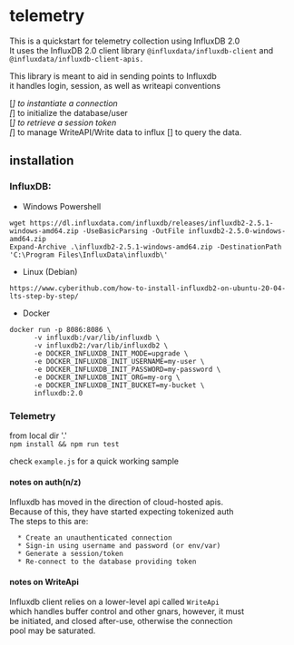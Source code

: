 # telemetry

This is a quickstart for telemetry collection using InfluxDB 2.0  
It uses the InfluxDB 2.0 client library `@influxdata/influxdb-client` and `@influxdata/influxdb-client-apis.`  

This library is meant to aid in sending points to Influxdb  
it handles login, session, as well as writeapi conventions  

[*] to instantiate a connection  
[*] to initialize the database/user  
[*] to retrieve a session token  
[*] to manage WriteAPI/Write data to influx
[] to query the data.

## installation
### InfluxDB:   
* Windows Powershell
```
wget https://dl.influxdata.com/influxdb/releases/influxdb2-2.5.1-windows-amd64.zip -UseBasicParsing -OutFile influxdb2-2.5.0-windows-amd64.zip
Expand-Archive .\influxdb2-2.5.1-windows-amd64.zip -DestinationPath 'C:\Program Files\InfluxData\influxdb\'
```
* Linux (Debian)
```
https://www.cyberithub.com/how-to-install-influxdb2-on-ubuntu-20-04-lts-step-by-step/
```
* Docker
```
docker run -p 8086:8086 \
      -v influxdb:/var/lib/influxdb \
      -v influxdb2:/var/lib/influxdb2 \
      -e DOCKER_INFLUXDB_INIT_MODE=upgrade \
      -e DOCKER_INFLUXDB_INIT_USERNAME=my-user \
      -e DOCKER_INFLUXDB_INIT_PASSWORD=my-password \
      -e DOCKER_INFLUXDB_INIT_ORG=my-org \
      -e DOCKER_INFLUXDB_INIT_BUCKET=my-bucket \
      influxdb:2.0
```

### Telemetry

from local dir '.'  
`npm install && npm run test`

check `example.js` for a quick working sample

#### notes on auth(n/z)

Influxdb has moved in the direction of cloud-hosted apis.  
Because of this, they have started expecting tokenized auth  
The steps to this are:

      * Create an unauthenticated connection
      * Sign-in using username and password (or env/var)
      * Generate a session/token
      * Re-connect to the database providing token

#### notes on WriteApi

Influxdb client relies on a lower-level api called `WriteApi`  
which handles buffer control and other gnars, however, it must  
be initiated, and closed after-use, otherwise the connection  
pool may be saturated.